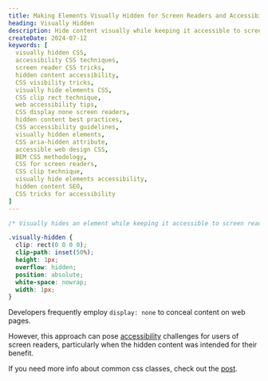 ```yaml
---
title: Making Elements Visually Hidden for Screen Readers and Accessibility
heading: Visually Hidden
description: Hide content visually while keeping it accessible to screen readers using the visually hidden CSS technique.
createDate: 2024-07-12
keywords: [
  visually hidden CSS,
  accessibility CSS techniques,
  screen reader CSS tricks,
  hidden content accessibility,
  CSS visibility tricks,
  visually hide elements CSS,
  CSS clip rect technique,
  web accessibility tips,
  CSS display none screen readers,
  hidden content best practices,
  CSS accessibility guidelines,
  visually hidden elements,
  CSS aria-hidden attribute,
  accessible web design CSS,
  BEM CSS methodology,
  CSS for screen readers,
  CSS clip technique,
  visually hide elements accessibility,
  hidden content SEO,
  CSS tricks for accessibility
]
---
```


```css
/* Visually hides an element while keeping it accessible to screen readers. */

.visually-hidden {
  clip: rect(0 0 0 0);
  clip-path: inset(50%);
  height: 1px;
  overflow: hidden;
  position: absolute;
  white-space: nowrap;
  width: 1px;
}
```

Developers frequently employ `display: none` to conceal content on web pages.

However, this approach can pose [accessibility](https://www.a11yproject.com/posts/how-to-hide-content/) challenges for users of screen readers, particularly when the hidden
content was intended for their benefit.

If you need more info about common css classes, check out the [post](/snippets/common-css-classes).
